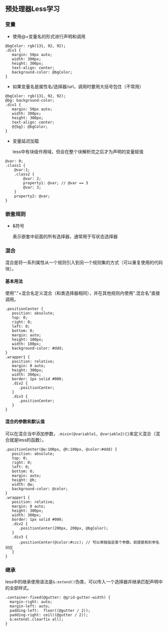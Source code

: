## 预处理器Less学习

### 变量

- 使用@+变量名的形式进行声明和调用

```less
@bgColor: rgb(131, 92, 92);
.div1 {
   margin: 50px auto;
   width: 300px;
   height: 300px;
   text-align: center;
   background-color: @bgColor;
}
```

- 如果变量名是属性名/选择器/url，调用时要用大括号包住（不常用）

```less
@bgColor: rgb(131, 92, 92);
@bg: background-color;
.div1 {
   margin: 50px auto;
   width: 300px;
   height: 300px;
   text-align: center;
   @{bg}: @bgColor;
}
```

- 变量延迟加载

  less中有块级作用域，但会在整个块解析完之后才为声明的变量赋值

```less
@var: 0;
.class1 {
	@var:1;
	.class2 {
		@var: 2;
		property1: @var; // @var == 3
		@var: 3;
	}
	property2: @var;
}
```



### 嵌套规则

- &符号

  表示嵌套中前面的所有选择器，通常用于写状态选择器



### 混合

​	混合是将一系列属性从一个规则引入到另一个规则集的方式（可以重复使用的代码块）。

#### 基本用法

​	使用"."+混合名定义混合（和类选择器相同），并在其他规则内使用".混合名"直接调用。

```less
.positionCenter {
   position: absolute;
   top: 0;
   right: 0;
   left: 0;
   bottom: 0;
   margin: auto;
   height: 100px;
   width: 100px;
   background-color: #ddd;
}
.wrapper1 {
   position: relative;
   margin: 0 auto;
   height: 300px;
   width: 300px;
   border: 1px solid #000;
   .div2 {
      .positionCenter;
   }
   .div3 {
      .positionCenter;
   }
}
```

#### 混合的参数和默认值

​	可以在混合当中添加参数，`.mixin(@variable1, @variable2){}`来定义混合（混合就是less的函数）。

```less
.positionCenter(@w:100px, @h:100px, @color:#ddd) {
   position: absolute;
   top: 0;
   right: 0;
   left: 0;
   bottom: 0;
   margin: auto;
   height: @h;
   width: @w;
   background-color: @color;
}
.wrapper1 {
   position: relative;
   margin: 0 auto;
   height: 300px;
   width: 300px;
   border: 1px solid #000;
   .div2 {
      .positionCenter(200px, 200px, @bgColor);
   }
   .div3 {
      .positionCenter(@color:#ccc); // 可以单独指定某个参数，前提是和形参名对应
   }
}
```



### 继承

​	less中的继承使用语法是`&:extend()`伪类，可以传入一个选择器并继承匹配声明中的全部样式。

```less
.container-fixed(@gutter: @grid-gutter-width) {
  margin-right: auto;
  margin-left: auto;
  padding-left:  floor((@gutter / 2));
  padding-right: ceil((@gutter / 2));
  &:extend(.clearfix all);
}
```

